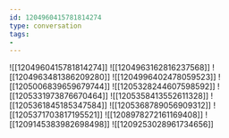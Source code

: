 ```yaml
---
id: 1204960415781814274
type: conversation
tags:
- 
---
```

![[1204960415781814274]]
![[1204963162816237568]]
![[1204963481386209280]]
![[1204996402478059523]]
![[1205006839659679744]]
![[1205328244607598592]]
![[1205331973876670464]]
![[1205358413552611328]]
![[1205361845185347584]]
![[1205368789056909312]]
![[1205371703817195521]]
![[1208978272161169408]]
![[1209145383982698498]]
![[1209253028961734656]]

